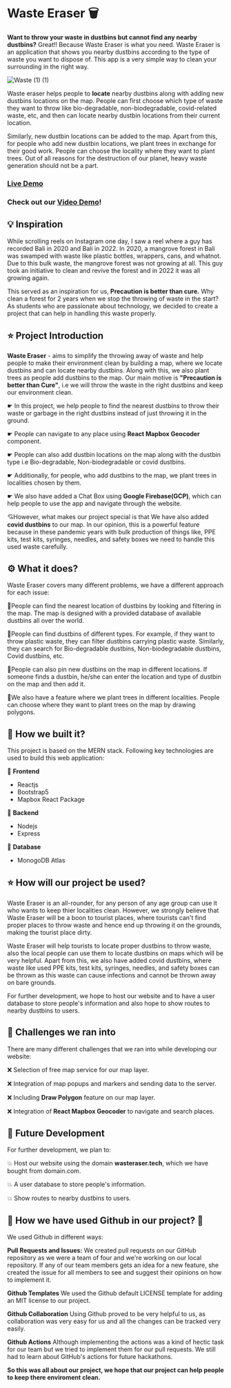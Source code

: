 
# Waste Eraser 🗑️


**Want to throw your waste in dustbins but cannot find any nearby dustbins?** Great!! Because Waste Eraser is what you need.
Waste Eraser is an application that shows you nearby dustbins according to the type of waste you want to dispose of. This app is a very simple way to clean your surrounding in the right way.

![Waste (1) (1)](https://user-images.githubusercontent.com/75663460/188305819-97f6ac98-489a-4085-9eb1-6f873bc532ee.png)

Waste eraser helps people to **locate** nearby dustbins along with adding new dustbins locations on the map. People can first choose which type of waste they want to throw like bio-degradable, non-biodegradable, covid-related waste, etc, and then can locate nearby dustbin locations from their current location. 

Similarly, new dustbin locations can be added to the map. Apart from this, for people who add new dustbin locations, we plant trees in exchange for their good work. People can choose the locality where they want to plant trees. Out of all reasons for the destruction of our planet, heavy waste generation should not be a part.

### [Live Demo](https://waste-earser-ui.onrender.com)
### Check out our [Video Demo](https://www.youtube.com/watch?v=vPW06fxcpeE)!


## 💡 Inspiration

While scrolling reels on Instagram one day, I saw a reel where a guy has recorded Bali in 2020 and Bali in 2022. In 2020, a mangrove forest in Bali was swamped with waste like plastic bottles, wrappers, cans, and whatnot. Due to this bulk waste, the mangrove forest was not growing at all. This guy took an initiative to clean and revive the forest and in 2022 it was all growing again. 

This served as an inspiration for us, **Precaution is better than cure.** Why clean a forest for 2 years when we stop the throwing of waste in the start? As students who are passionate about technology, we decided to create a project that can help in handling this waste properly.

## ⭐ Project Introduction

**Waste Eraser** - aims to simplify the throwing away of waste and help people to make their environment clean by building a map, where we locate dustbins and can locate nearby dustbins. Along with this, we also plant trees as people add dustbins to the map. Our main motive is **"Precaution is better than Cure"**, i.e we will throw the waste in the right dustbins and keep our environment clean.

☛ In this project, we help people to find the nearest dustbins to throw their waste or garbage in the right dustbins instead of just throwing it in the ground.

☛ People can navigate to any place using **React Mapbox Geocoder** component.

☛ People can also add dustbin locations on the map along with the dustbin type i.e Bio-degradable, Non-biodegradable or covid dustbins.

☛ Additionally, for people, who add dustbins to the map, we plant trees in localities chosen by them.

☛ We also have added a Chat Box using **Google Firebase(GCP)**, which can help people to use the app and navigate through the website.

💘However, what makes our project special is that We have also added **covid dustbins** to our map. In our opinion, this is a powerful 
feature because in these pandemic years with bulk production of things like, PPE kits, test kits, syringes, needles, and safety boxes we need to handle this used waste carefully.

## ⚙️ What it does?
Waste Eraser covers many different problems, we have a different approach for each issue:

🔦People can find the nearest location of dustbins by looking and filtering in the map. The map is designed with a provided database of available dustbins all over the world.

🔦People can find dustbins of different types. For example, if they want to throw plastic waste, they can filter dustbins carrying plastic waste.
Similarly, they can search for Bio-degradable dustbins, Non-biodegradable dustbins, Covid dustbins, etc.

🔦People can also pin new dustbins on the map in different locations. If someone finds a dustbin, he/she can enter the location and type of dustbin on the map and then add it.

🔦We also have a feature where we plant trees in different localities. People can choose where they want to plant trees on the map by drawing polygons.

## 🔧 How we built it?
This project is based on the MERN stack.
Following key technologies are used to build this web application:

🦾 **Frontend**
* Reactjs
* Bootstrap5
* Mapbox React Package

🦾 **Backend**
* Nodejs
* Express

🦾 **Database**
* MonogoDB Atlas

## ⭐ How will our project be used?

Waste Eraser is an all-rounder, for any person of any age group can use it who wants to keep thier localities clean. However, we strongly believe that 
Waste Eraser will be a boon to tourist places, where tourists can't find proper places to throw waste and hence end up throwing it on the grounds, 
making the tourist place dirty. 

Waste Eraser will help tourists to locate proper dustbins to throw waste, also the local people can use them to locate 
dustbins on maps which will be very helpful. Apart from this, we also have added covid dustbins, where waste like used PPE kits, test kits, syringes, 
needles, and safety boxes can be thrown as this waste can cause infections and cannot be thrown away on bare grounds.

For further development, we hope to host our website and to have a user database to store people's information and also hope to show routes to nearby dustbins to users.

## 🏃 Challenges we ran into
There are many different challenges that we ran into while developing our website:

❌ Selection of free map service for our map layer.

❌ Integration of map popups and markers and sending data to the server.

❌ Including **Draw Polygon** feature on our map layer.

❌ Integration of **React Mapbox Geocoder** to navigate and search places.

## 🎯  Future Development

For further development, we plan to:

💥 Host our website using the domain **wasteraser.tech**, which we have bought from domain.com.

💥 A user database to store people's information.

💥 Show routes to nearby dustbins to users.

## 🚀 How we have used Github in our project? 🚀
We used Github in different ways: 

**Pull Requests and Issues:** We created pull requests on our GitHub repository as we were a team of four and we're working on our local repository. If any of our team members gets an idea for a new feature, she created the issue for all members to see and suggest their opinions on how to implement it.

**Github Templates** We used the Github default LICENSE template for adding an MIT license to our project.

**Github Collaboration** Using Github proved to be very helpful to us, as collaboration was very easy for us and all the changes can be tracked very easily.

**Github Actions** Although implementing the actions was a kind of hectic task for our team but we tried to implement them for our pull requests. We still had to learn about GitHub's actions for future hackathons.

**So this was all about our project, we hope that our project can help people to keep there enviroment clean.**

